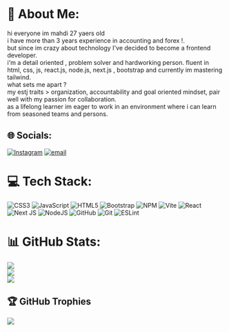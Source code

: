 # 💫 About Me:
hi everyone im mahdi 27 yaers old <br>i have more than 3 years experience in accounting and forex !.<br>but since im crazy about technology I've decided to become a frontend developer.<br>i'm a detail oriented , problem solver and hardworking person.  fluent in html, css, js, react.js, node.js, next.js , bootstrap and currently im mastering tailwind.<br>what sets me apart ? <br>my estj traits > organization, accountability and goal oriented mindset, pair well with my passion for collaboration.<br>as a lifelong learner im eager to work in an environment where i can learn from seasoned teams and persons. 


## 🌐 Socials:
[![Instagram](https://img.shields.io/badge/Instagram-%23E4405F.svg?logo=Instagram&logoColor=white)](https://instagram.com/mahdi_moghaddam1) [![email](https://img.shields.io/badge/Email-D14836?logo=gmail&logoColor=white)](mailto:mmoghaddam.st2014@gmail.com) 

# 💻 Tech Stack:
![CSS3](https://img.shields.io/badge/css3-%231572B6.svg?style=for-the-badge&logo=css3&logoColor=white) ![JavaScript](https://img.shields.io/badge/javascript-%23323330.svg?style=for-the-badge&logo=javascript&logoColor=%23F7DF1E) ![HTML5](https://img.shields.io/badge/html5-%23E34F26.svg?style=for-the-badge&logo=html5&logoColor=white) ![Bootstrap](https://img.shields.io/badge/bootstrap-%238511FA.svg?style=for-the-badge&logo=bootstrap&logoColor=white) ![NPM](https://img.shields.io/badge/NPM-%23CB3837.svg?style=for-the-badge&logo=npm&logoColor=white) ![Vite](https://img.shields.io/badge/vite-%23646CFF.svg?style=for-the-badge&logo=vite&logoColor=white) ![React](https://img.shields.io/badge/react-%2320232a.svg?style=for-the-badge&logo=react&logoColor=%2361DAFB) ![Next JS](https://img.shields.io/badge/Next-black?style=for-the-badge&logo=next.js&logoColor=white) ![NodeJS](https://img.shields.io/badge/node.js-6DA55F?style=for-the-badge&logo=node.js&logoColor=white) ![GitHub](https://img.shields.io/badge/github-%23121011.svg?style=for-the-badge&logo=github&logoColor=white) ![Git](https://img.shields.io/badge/git-%23F05033.svg?style=for-the-badge&logo=git&logoColor=white) ![ESLint](https://img.shields.io/badge/ESLint-4B3263?style=for-the-badge&logo=eslint&logoColor=white)
# 📊 GitHub Stats:
![](https://github-readme-stats.vercel.app/api?username=MahdiM1997&theme=dark&hide_border=true&include_all_commits=false&count_private=true)<br/>
![](https://nirzak-streak-stats.vercel.app/?user=MahdiM1997&theme=dark&hide_border=true)<br/>
![](https://github-readme-stats.vercel.app/api/top-langs/?username=MahdiM1997&theme=dark&hide_border=true&include_all_commits=false&count_private=true&layout=compact)

## 🏆 GitHub Trophies
![](https://github-profile-trophy.vercel.app/?username=MahdiM1997&theme=radical&no-frame=true&no-bg=true&margin-w=4)

<!-- Proudly created with GPRM ( https://gprm.itsvg.in ) -->
